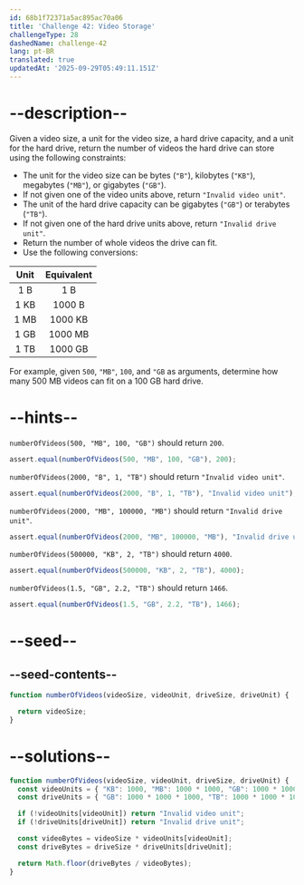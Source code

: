```yaml
---
id: 68b1f72371a5ac895ac70a06
title: 'Challenge 42: Video Storage'
challengeType: 28
dashedName: challenge-42
lang: pt-BR
translated: true
updatedAt: '2025-09-29T05:49:11.151Z'
---
```


# --description--

Given a video size, a unit for the video size, a hard drive capacity, and a unit for the hard drive, return the number of videos the hard drive can store using the following constraints:

- The unit for the video size can be bytes (`"B"`), kilobytes (`"KB"`), megabytes (`"MB"`), or gigabytes (`"GB"`).
- If not given one of the video units above, return `"Invalid video unit"`.
- The unit of the hard drive capacity can be gigabytes (`"GB"`) or terabytes (`"TB"`).
- If not given one of the hard drive units above, return `"Invalid drive unit"`.
- Return the number of whole videos the drive can fit.
- Use the following conversions:

| Unit | Equivalent |
|:----:|:----------:|
| 1 B  |   1 B      |
| 1 KB |   1000 B   |
| 1 MB |   1000 KB  |
| 1 GB |   1000 MB  |
| 1 TB |   1000 GB  |

For example, given `500`, `"MB"`, `100`, and `"GB` as arguments, determine how many 500 MB videos can fit on a 100 GB hard drive.

# --hints--

`numberOfVideos(500, "MB", 100, "GB")` should return `200`.

```js
assert.equal(numberOfVideos(500, "MB", 100, "GB"), 200);
```

`numberOfVideos(2000, "B", 1, "TB")` should return `"Invalid video unit"`.

```js
assert.equal(numberOfVideos(2000, "B", 1, "TB"), "Invalid video unit");
```

`numberOfVideos(2000, "MB", 100000, "MB")` should return `"Invalid drive unit"`.

```js
assert.equal(numberOfVideos(2000, "MB", 100000, "MB"), "Invalid drive unit");
```

`numberOfVideos(500000, "KB", 2, "TB")` should return `4000`.

```js
assert.equal(numberOfVideos(500000, "KB", 2, "TB"), 4000);
```

`numberOfVideos(1.5, "GB", 2.2, "TB")` should return `1466`.

```js
assert.equal(numberOfVideos(1.5, "GB", 2.2, "TB"), 1466);
```

# --seed--

## --seed-contents--

```js
function numberOfVideos(videoSize, videoUnit, driveSize, driveUnit) {

  return videoSize;
}
```

# --solutions--

```js
function numberOfVideos(videoSize, videoUnit, driveSize, driveUnit) {
  const videoUnits = { "KB": 1000, "MB": 1000 * 1000, "GB": 1000 * 1000 * 1000 };
  const driveUnits = { "GB": 1000 * 1000 * 1000, "TB": 1000 * 1000 * 1000 * 1000 };

  if (!videoUnits[videoUnit]) return "Invalid video unit";
  if (!driveUnits[driveUnit]) return "Invalid drive unit";

  const videoBytes = videoSize * videoUnits[videoUnit];
  const driveBytes = driveSize * driveUnits[driveUnit];

  return Math.floor(driveBytes / videoBytes);
}
```
